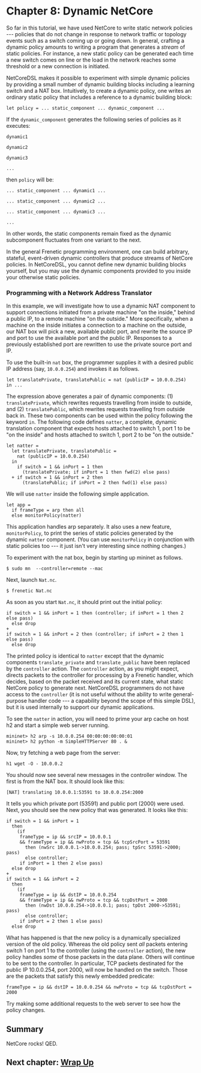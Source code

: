 Chapter 8:  Dynamic NetCore
===========================

So far in this tutorial, we have used NetCore to write static network
policies --- policies that do not change in response to network traffic or
topology events such as a switch coming up or going down.  In general,
crafting a dynamic policy amounts to writing a program that generates a
*stream* of static policies.  For instance, a new static policy can be generated
each time a new switch comes on line or the load in the network reaches
some threshold or a new connection is initiated.  

NetCoreDSL makes it possible to experiment with simple dynamic
policies by providing a small number of dynamic building blocks
including a learning switch and a NAT box.  Intuitively, to create
a dynamic policy, one writes an ordinary static policy that 
includes a reference to a dynamic building block:

```
let policy = ... static_component ... dynamic_component ...
```
If the <code>dynamic_component</code> generates the following series of 
policies as it executes:
```
dynamic1

dynamic2

dynamic3 

...
```
then <code>policy</code> will be:
```
... static_component ... dynamic1 ...

... static_component ... dynamic2 ...

... static_component ... dynamic3 ...

...
```
In other words, the static components remain fixed as the dynamic subcomponent
fluctuates from one variant to the next.

In the general Frenetic programming environment, one can build arbitrary,
stateful, event-driven dynamic controllers that produce streams of
NetCore policies.  In NetCoreDSL, you cannot define new dynamic building
blocks yourself, but you may use the dynamic components provided
to you inside your otherwise static policies.

### Programming with a Network Address Translator

In this example, we will investigate how to use a dynamic NAT
component to support connections initiated from a private machine "on
the inside," behind a public IP, to a remote machine "on the outside."
More specifically, when a machine on the inside initiates a connection
to a machine on the outside, our NAT box will pick a new, available public
port, and rewrite the source IP and port to use the available port and
the public IP. Responses to a previously established port are rewritten
to use the private source port and IP.

To use the built-in <code>nat</code> box, the programmer supplies it with 
a desired public IP address (say, <code>10.0.0.254</code>) and invokes it 
as follows.
```
let translatePrivate, translatePublic = nat (publicIP = 10.0.0.254)
in ...
```
The expression above generates a pair of dynamic 
components:  (1) <code>translatePrivate</code>, which
rewrites requests travelling from inside to 
outside, and (2) <code>translatePublic</code>, which rewrites requests 
travelling
from outside back in.  These two components can be used within the
policy following the keyword <code>in</code>.  The following
code defines <code>natter</code>, a complete, dynamic translation
component that expects hosts attached to switch 1, port 1 to be
"on the inside" and hosts attached to switch 1, port 2 to be
"on the outside."
```
let natter =
  let translatePrivate, translatePublic = 
    nat (publicIP = 10.0.0.254) 
  in
    if switch = 1 && inPort = 1 then 
      (translatePrivate; if inPort = 1 then fwd(2) else pass)
  + if switch = 1 && inPort = 2 then
      (translatePublic; if inPort = 2 then fwd(1) else pass)
```
We will use <code>natter</code> inside the following
simple application.
```
let app =
  if frameType = arp then all
  else monitorPolicy(natter)  
```
This application handles arp separately.  It also uses a new feature,
<code>monitorPolicy</code>, to print the series of static
policies generated by the dynamic <code>natter</code> component.
(You can use <code>monitorPolicy</code> in conjunction with static
policies too --- it just isn't very interesting since nothing changes.)

To experiment with the nat box, begin by starting up mininet as
follows.
```
$ sudo mn  --controller=remote --mac
```
Next, launch <code>Nat.nc</code>. 
```
$ frenetic Nat.nc
```
As soon as you start <code>Nat.nc</code>, it should print out the
initial policy:
```
if switch = 1 && inPort = 1 then (controller; if inPort = 1 then 2 else pass)
  else drop
+
if switch = 1 && inPort = 2 then (controller; if inPort = 2 then 1 else pass)
  else drop
```
The printed policy is identical to <code>natter</code>
except that the dynamic components
<code>translate_private</code> and <code>translate_public</code>
have been replaced by the <code>controller</code> action.
The <code>controller</code> action, as you might expect, directs 
packets to the controller for processing by a Frenetic handler,
which decides, based on the packet received and its current state,
what static NetCore policy to generate next.  NetCoreDSL programmers
do not have access to the <code>controller</code> (it is not useful
without the ability to write general-purpose handler code --- a
capability beyond the scope of this simple DSL), but it is used
internally to support our dynamic applications.

To see the <code>natter</code> in action, you will need to prime your arp cache 
on host h2 and start a simple web server running.
```
mininet> h2 arp -s 10.0.0.254 00:00:00:00:00:01
mininet> h2 python -m SimpleHTTPServer 80 . &
```
Now, try fetching a web page from the server:
```
h1 wget -O - 10.0.0.2
```
You should now see several new messages in the controller window.
The first is from the NAT box.  It should look like this:
```
[NAT] translating 10.0.0.1:53591 to 10.0.0.254:2000
```
It tells you which private port (53591) and public port (2000) were used.
Next, you should see the new policy that was generated.  It
looks like this:
```
if switch = 1 && inPort = 1
  then
    (if
     frameType = ip && srcIP = 10.0.0.1
     && frameType = ip && nwProto = tcp && tcpSrcPort = 53591
       then (nwSrc 10.0.0.1->10.0.0.254; pass; tpSrc 53591->2000; pass)
       else controller;
     if inPort = 1 then 2 else pass)
  else drop
+
if switch = 1 && inPort = 2
  then
    (if
     frameType = ip && dstIP = 10.0.0.254
     && frameType = ip && nwProto = tcp && tcpDstPort = 2000
       then (nwDst 10.0.0.254->10.0.0.1; pass; tpDst 2000->53591; pass)
       else controller;
     if inPort = 2 then 1 else pass)
  else drop
```
What has happened is that the new policy is a dynamically specialized
version of the old policy.  Whereas the old policy
sent *all* packets entering switch 1 on port 1 to the controller
(using the <code>controller</code> action), the new policy handles *some*
of those packets in the data plane.  Others will continue to be sent
to the controller.  In particular, TCP packets
destinated for the public IP 10.0.0.254, port 2000, will now be handled on the
switch.  Those are the packets that satisfy this newly embedded predicate:
```
frameType = ip && dstIP = 10.0.0.254 && nwProto = tcp && tcpDstPort = 2000
```
Try making some additional requests to the web server to see how the
policy changes.

Summary
-------

NetCore rocks!  QED.

## Next chapter: [Wrap Up][Ch9]


[Ch9]: 09-WrapUp.md

[topo_1]: images/topo_1.png "Default Mininet topology."
[topo_2]: images/topo_2.png "Simple linear topology."
[topo_3]: images/topo_3.png "Simple tree topology."
